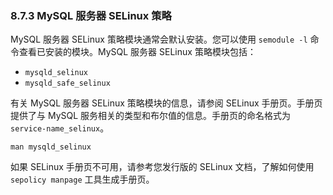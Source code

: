 ### 8.7.3 MySQL 服务器 SELinux 策略

MySQL 服务器 SELinux 策略模块通常会默认安装。您可以使用 `semodule -l` 命令查看已安装的模块。MySQL 服务器 SELinux 策略模块包括：

- `mysqld_selinux`
- `mysqld_safe_selinux`

有关 MySQL 服务器 SELinux 策略模块的信息，请参阅 SELinux 手册页。手册页提供了与 MySQL 服务相关的类型和布尔值的信息。手册页的命名格式为 `service-name_selinux`。

```shell
man mysqld_selinux
```

如果 SELinux 手册页不可用，请参考您发行版的 SELinux 文档，了解如何使用 `sepolicy manpage` 工具生成手册页。